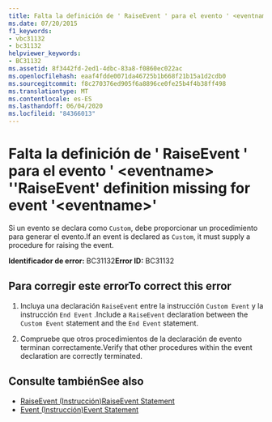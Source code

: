 ```yaml
---
title: Falta la definición de ' RaiseEvent ' para el evento ' <eventname> '
ms.date: 07/20/2015
f1_keywords:
- vbc31132
- bc31132
helpviewer_keywords:
- BC31132
ms.assetid: 8f3442fd-2ed1-4dbc-83a8-f0860ec022ac
ms.openlocfilehash: eaaf4fdde0071da46725b1b668f21b15a1d2cdb0
ms.sourcegitcommit: f8c270376ed905f6a8896ce0fe25b4f4b38ff498
ms.translationtype: MT
ms.contentlocale: es-ES
ms.lasthandoff: 06/04/2020
ms.locfileid: "84366013"
---
```

# <a name="raiseevent-definition-missing-for-event-eventname"></a><span data-ttu-id="12ddd-102">Falta la definición de ' RaiseEvent ' para el evento ' \<eventname> '</span><span class="sxs-lookup"><span data-stu-id="12ddd-102">'RaiseEvent' definition missing for event '\<eventname>'</span></span>
<span data-ttu-id="12ddd-103">Si un evento se declara como `Custom`, debe proporcionar un procedimiento para generar el evento.</span><span class="sxs-lookup"><span data-stu-id="12ddd-103">If an event is declared as `Custom`, it must supply a procedure for raising the event.</span></span>  
  
 <span data-ttu-id="12ddd-104">**Identificador de error:** BC31132</span><span class="sxs-lookup"><span data-stu-id="12ddd-104">**Error ID:** BC31132</span></span>  
  
## <a name="to-correct-this-error"></a><span data-ttu-id="12ddd-105">Para corregir este error</span><span class="sxs-lookup"><span data-stu-id="12ddd-105">To correct this error</span></span>  
  
1. <span data-ttu-id="12ddd-106">Incluya una declaración `RaiseEvent` entre la instrucción `Custom Event` y la instrucción `End Event` .</span><span class="sxs-lookup"><span data-stu-id="12ddd-106">Include a `RaiseEvent` declaration between the `Custom Event` statement and the `End Event` statement.</span></span>  
  
2. <span data-ttu-id="12ddd-107">Compruebe que otros procedimientos de la declaración de evento terminan correctamente.</span><span class="sxs-lookup"><span data-stu-id="12ddd-107">Verify that other procedures within the event declaration are correctly terminated.</span></span>  
  
## <a name="see-also"></a><span data-ttu-id="12ddd-108">Consulte también</span><span class="sxs-lookup"><span data-stu-id="12ddd-108">See also</span></span>

- [<span data-ttu-id="12ddd-109">RaiseEvent (Instrucción)</span><span class="sxs-lookup"><span data-stu-id="12ddd-109">RaiseEvent Statement</span></span>](../language-reference/statements/raiseevent-statement.md)
- [<span data-ttu-id="12ddd-110">Event (Instrucción)</span><span class="sxs-lookup"><span data-stu-id="12ddd-110">Event Statement</span></span>](../language-reference/statements/event-statement.md)
